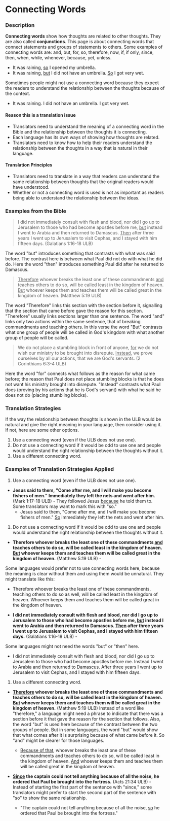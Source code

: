 # Connecting Words #


### Description

**Connecting words** show how thoughts are related to other thoughts. They are also called **conjunctions**. This page is about connecting words that connect statements and groups of statements to others. Some examples of connecting words are: and, but, for, so, therefore, now, if, if only, since, then, when, while, whenever, because, yet, unless.

* It was raining, <u>so</u>  I opened my umbrella.
* It was raining, <u>but</u>  I did not have an umbrella. <u>So</u> I got very wet.

Sometimes people might not use a connecting word because they expect the readers to understand the relationship between the thoughts because of the context.

* It was raining. I did not have an umbrella. I got very wet.

#### Reason this is a translation issue

* Translators need to understand the meaning of a connecting word in the Bible and the relationship between the thoughts it is connecting.
* Each language has its own ways of showing how thoughts are related.
* Translators need to know how to help their readers understand the relationship between the thoughts in a way that is natural in their language.

#### Translation Principles

* Translators need to translate in a way that readers can understand the same relationship between thoughts that the original readers would have understood.
* Whether or not a connecting word is used is not as important as readers being able to understand the relationship between the ideas.

### Examples from the Bible

>I did not immediately consult with flesh and blood, nor did I go up to Jerusalem to those who had become apostles before me, <u>but</u> instead I went to Arabia and then returned to Damascus. <u>Then</u> after three years I went up to Jerusalem to visit Cephas, and I stayed with him fifteen days. (Galatians 1:16-18 ULB)

The word "but" introduces something that contrasts with what was said before. The contrast here is between what Paul did not do with what he did do. Here the word "then" introduces something Paul did after he returned to Damascus.

><u>Therefore</u> whoever breaks the least one of these commandments <u>and</u> teaches others to do so, will be called least in the kingdom of heaven. <u>But</u> whoever keeps them and teaches them will be called great in the kingdom of heaven. (Matthew 5:19 ULB)

The word "Therefore" links this section with the section before it, signalling that the section that came before gave the reason for this section. "Therefore" usually links sections larger than one sentence. The word "and" links only two actions within the same sentence, that of breaking commandments and teaching others. In this verse the word "But" contrasts what one group of people will be called in God's kingdom with what another group of people will be called.

>We do not place a stumbling block in front of anyone, <u>for</u> we do not wish our ministry to be brought into disrepute. <u>Instead</u>, we prove ourselves by all our actions, that we are God's servants. (2 Corinthians 6:3-4 ULB)

Here the word "for" connects what follows as the reason for what came before; the reason that Paul does not place stumbling blocks is that he does not want his ministry brought into disrepute. "Instead" contrasts what Paul does (proving by his actions that he is God's servant) with what he said he does not do (placing stumbling blocks).


### Translation Strategies

If the way the relationship between thoughts is shown in the ULB would be natural and give the right meaning in your language, then consider using it. If not, here are some other options.

1. Use a connecting word (even if the ULB does not use one).
1. Do not use a connecting word if it would be odd to use one and people would understand the right relationship between the thoughts without it.
1. Use a different connecting word.

### Examples of Translation Strategies Applied

1. Use a connecting word (even if the ULB does not use one).

* **Jesus said to them, "Come after me, and I will make you become fishers of men." Immediately they left the nets and went after him.**  (Mark 1:17-18 ULB) - They followed Jesus <u>because</u> he told them to. Some translators may want to mark this with "so."
  * Jesus said to them, "Come after me, and I will make you become fishers of men." <u>So</u>  immediately they left the nets and went after him.

1. Do not use a connecting word if it would be odd to use one and people would understand the right relationship between the thoughts without it.

* **Therefore whoever breaks the least one of these commandments <u>and</u> teaches others to do so, will be called least in the kingdom of heaven. <u>But</u> whoever keeps them and teaches them will be called great in the kingdom of heaven.** (Matthew 5:19 ULB) -

Some languages would prefer not to use connecting words here, because the meaning is clear without them and using them would be unnatural. They might translate like this:

* Therefore whoever breaks the least one of these commandments, teaching others to do so as well, will be called least in the kingdom of heaven. Whoever keeps them and teaches them will be called great in the kingdom of heaven.

* **I did not immediately consult with flesh and blood, nor did I go up to Jerusalem to those who had become apostles before me, <u>but</u> instead I went to Arabia and then returned to Damascus. <u>Then</u>  after three years I went up to Jerusalem to visit Cephas, and I stayed with him fifteen days.**  (Galatians 1:16-18 ULB) -

Some languages might not need the words "but" or "then" here.

* I did not immediately consult with flesh and blood, nor did I go up to Jerusalem to those who had become apostles before me. Instead I went to Arabia and then returned to Damascus. After three years I went up to Jerusalem to visit Cephas, and I stayed with him fifteen days.

1. Use a different connecting word.

* **<u>Therefore</u> whoever breaks the least one of these commandments and teaches others to do so, will be called least in the kingdom of heaven. <u>But</u> whoever keeps them and teaches them will be called great in the kingdom of heaven.**  (Matthew 5:19 ULB) Instead of a word like "therefore," a language might need a phrase to indicate that there was a section before it that gave the reason for the section that follows. Also, the word "but" is used here because of the contrast between the two groups of people. But in some languages, the word "but" would show that what comes after it is surprising because of what came before it. So "and" might be clearer for those languages.
  * <u>Because of that</u>, whoever breaks the least one of these commandments and teaches others to do so, will be called least in the kingdom of heaven. <u>And</u> whoever keeps them and teaches them will be called great in the kingdom of heaven.

* **<u>Since</u> the captain could not tell anything because of all the noise, he ordered that Paul be brought into the fortress.**  (Acts 21:34 ULB) - Instead of starting the first part of the sentence with "since," some translators might prefer to start the second part of the sentence with "so" to show the same relationship.
  * "The captain could not tell anything because of all the noise, <u>so</u> he ordered that Paul be brought into the fortress."

